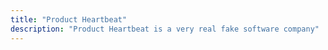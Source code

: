 ```yaml
---
title: "Product Heartbeat"
description: "Product Heartbeat is a very real fake software company"
---
```



